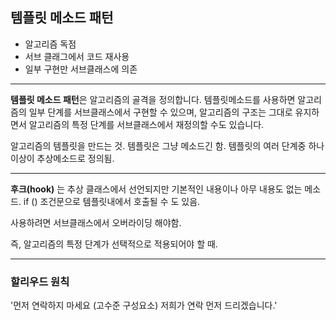 ## 템플릿 메소드 패턴

- 알고리즘 독점
- 서브 클래그에서 코드 재사용
- 일부 구현만 서브클래스에 의존

---

**템플릿 메소드 패턴**은 알고리즘의 골격을 정의합니다. 템플릿메소드를 사용하면 알고리즘의 일부 단계를 서브클래스에서 구현할 수 있으며, 알고리즘의 구조는 그대로 유지하면서 알고리즘의 특정 단계를 서브클래스에서 재정의할 수도 있습니다.

알고리즘의 템플릿을 만드는 것. 템플릿은 그냥 메소드긴 함.
템플릿의 여러 단계중 하나 이상이 추상메소드로 정의됨.

---

**후크(hook)** 는 추상 클래스에서 선언되지만 기본적인 내용이나 아무 내용도 없는 메소드.
if () 조건문으로 템플릿내에서 호출될 수 도 있음.

사용하려면 서브클래스에서 오버라이딩 해야함.

즉, 알고리즘의 특정 단계가 선택적으로 적용되어야 할 때.

---

### 할리우드 원칙

'먼저 연락하지 마세요 (고수준 구성요소) 저희가 연락 먼저 드리겠습니다.'
